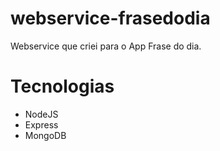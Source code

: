 # webservice-frasedodia
Webservice que criei para o App Frase do dia.

# Tecnologias
- NodeJS
- Express
- MongoDB
